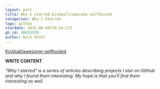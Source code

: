 ```yaml
---
layout: post
title: Why I starred Kickball/awesome-selfhosted
categories: Why-I-Starred
tags: github
stardate: 2015-08-04T18:24:11Z
gh_id: 36633370
author: Nick Peihl
---
```


[Kickball/awesome-selfhosted](https://github.com/Kickball/awesome-selfhosted)

**WRITE CONTENT**

*"Why I starred" is a series of articles describing projects I star on GitHub and why I found them interesting. My hope is that you'll find them interesting as well.*

